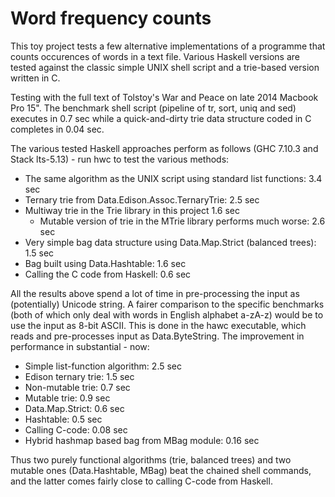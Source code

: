 # Word frequency counts

This toy project tests a few alternative implementations of a programme that counts occurences of words in a text file. Various Haskell versions are tested against the classic simple UNIX shell script and a trie-based version written in C.

Testing with the full text of Tolstoy's War and Peace on late 2014 Macbook Pro 15". The benchmark shell script (pipeline of tr, sort, uniq and sed) executes in 0.7 sec while a quick-and-dirty trie data structure coded in C completes in 0.04 sec.

The various tested Haskell approaches perform as follows (GHC 7.10.3 and Stack lts-5.13) - run hwc to test the various methods:
* The same algorithm as the UNIX script using standard list functions: 3.4 sec
* Ternary trie from Data.Edison.Assoc.TernaryTrie: 2.5 sec
* Multiway trie in the Trie library in this project 1.6 sec
    * Mutable version of trie in the MTrie library performs much worse: 2.6 sec
* Very simple bag data structure using Data.Map.Strict (balanced trees): 1.5 sec
* Bag built using Data.Hashtable: 1.6 sec
* Calling the C code from Haskell: 0.6 sec

All the results above spend a lot of time in pre-processing the input as (potentially) Unicode string. A fairer comparison to the specific benchmarks (both of which only deal with words in English alphabet a-zA-z) would be to use the input as 8-bit ASCII. This is done in the hawc executable, which reads and pre-processes input as Data.ByteString. The improvement in performance in substantial - now:
* Simple list-function algorithm: 2.5 sec
* Edison ternary trie: 1.5 sec
* Non-mutable trie: 0.7 sec
* Mutable trie: 0.9 sec
* Data.Map.Strict: 0.6 sec
* Hashtable: 0.5 sec
* Calling C-code: 0.08 sec
* Hybrid hashmap based bag from MBag module: 0.16 sec

Thus two purely functional algorithms (trie, balanced trees) and two mutable ones (Data.Hashtable, MBag) beat the chained shell commands, and the latter comes fairly close to calling C-code from Haskell.
